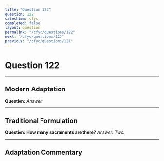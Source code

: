 ```yaml
---
title: "Question 122"
question: 122
catechism: cfyc
completed: false
layout: question
permalink: "/cfyc/questions/122"
next: "/cfyc/questions/123"
previous: "/cfyc/questions/121"
---
```

# Question 122
---
## Modern Adaptation
<strong>
    Question:
</strong>

<em>
    Answer:
</em>

---
## Traditional Formulation
<strong>
    Question: How many sacraments are there?
</strong>

<em>
    Answer: Two.
</em>

---
## Adaptation Commentary
